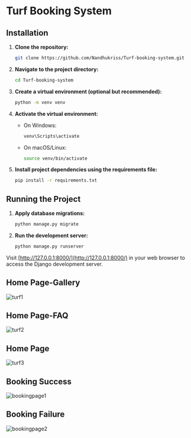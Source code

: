 # Turf Booking System


## Installation

1. **Clone the repository:**

    ```bash
    git clone https://github.com/Nandhukriss/Turf-booking-system.git
    ```

2. **Navigate to the project directory:**

    ```bash
    cd Turf-booking-system
    ```

3. **Create a virtual environment (optional but recommended):**

    ```bash
    python -m venv venv
    ```

4. **Activate the virtual environment:**

    - On Windows:

      ```bash
      venv\Scripts\activate
      ```

    - On macOS/Linux:

      ```bash
      source venv/bin/activate
      ```

5. **Install project dependencies using the requirements file:**

    ```bash
    pip install -r requirements.txt
    ```

## Running the Project

1. **Apply database migrations:**

    ```bash
    python manage.py migrate
    ```



2. **Run the development server:**

    ```bash
    python manage.py runserver
    ```

Visit [http://127.0.0.1:8000/](http://127.0.0.1:8000/) in your web browser to access the Django development server.


## Home Page-Gallery 

![turf1](https://github.com/Nandhukriss/Turf-booking-system/assets/103727372/3008c4e6-a6c6-466f-a8b8-8443cc6aa398)

## Home Page-FAQ 

![turf2](https://github.com/Nandhukriss/Turf-booking-system/assets/103727372/5002da32-5656-4a52-8b26-019aba28a122)

## Home Page 
![turf3](https://github.com/Nandhukriss/Turf-booking-system/assets/103727372/879ab8ef-af93-4740-82c8-65796e73dd07)

## Booking Success 
![bookingpage1](https://github.com/Nandhukriss/Turf-booking-system/assets/103727372/a61fd066-3883-46ff-9e59-6a89d5933add)

## Booking Failure 
![bookingpage2](https://github.com/Nandhukriss/Turf-booking-system/assets/103727372/d1f76cf6-c437-415b-9a77-c61142f1f452)

